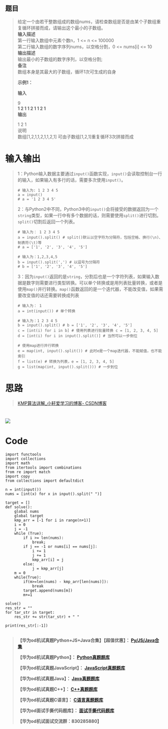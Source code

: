 ## 题目

> 给定一个由若干整数组成的数组nums，请检查数组是否是由某个子数组重复循环拼接而成，请输出这个最小的子数组。  
>  **输入描述**  
>  第一行输入数组中元素个数n，1 <= n <= 100000  
>  第二行输入数组的数字序列nums，以空格分割，0 <= nums[i] <= 10  
>  **输出描述**  
>  输出最小的子数组的数字序列，以空格分割;  
>  **备注**  
>  数组本身是其最大的子数组，循环1次可生成的自身
>
> **示例1：**
>
> **输入**
>
> 9  
>  **1 2 1 1 2 1 1 2 1  
>  输出**
>
> 1 2 1  
>  说明  
>  数组[1,2,1,1,2,1,1,2,1] 可由子数组[1,2,1]重复循环3次拼接而成

#  输入输出

>
> 1：Python输入数据主要通过`input()`函数实现，`input()`会读取控制台一行的输入，如果输入有多行的话，需要多次使用`input()`。
>  
>  
>     # 输入为: 1 2 3 4 5
>     a = input()
>     # a = '1 2 3 4 5'
>
>
> 2：与Python2中不同，Python3中的`input()`会将接受的数据返回为一个`string`类型，如果一行中有多个数据的话，则需要使用`split()`进行切割。`split()`切割后返回一个列表。
>  
>  
>     # 输入为： 1 2 3 4 5
>     a = input().split() # split()默认以空字符为分隔符，包括空格、换行(\n)、制表符(\t)等
>     # a = ['1', '2', '3', '4', '5']
>  
>     # 输入为：1,2,3,4,5
>     b = input().split(',') # 以逗号为分隔符
>     # b = ['1', '2', '3', '4', '5']
>
>
> 3：因为`input()`返回的是`string`，分割后也是一个字符列表，如果输入数据是数字则需要进行类型转换。可以单个转换或是用列表批量转换，或者是使用`map()`并行转换。`map()`函数返回的是一个迭代器，不能改变值，如果需要改变值的话还需要转换成列表
>  
>  
>     # 输入为： 1
>     a = int(input()) # 单个转换
>  
>     # 输入为：1 2 3 4 5
>     b = input().split() # b = ['1', '2', '3', '4', '5']
>     c = [int(i) for i in b] # 使用列表进行批量转换 c = [1, 2, 3, 4, 5]
>     d = [int(i) for i in input().split()] # 当然可以一步倒位
>  
>     # 使用map进行并行转换
>     e = map(int, input().split()) # 此时e是一个map迭代器，不能赋值，也不能索引
>     f = list(e) # 转换为列表，e = [1, 2, 3, 4, 5]
>     g = list(map(int, input().split())) # 一步到位

# 思路

> [KMP算法详解_小轩爱学习的博客-
> CSDN博客](https://blog.csdn.net/weixin_45746505/article/details/127676153
> "KMP算法详解_小轩爱学习的博客-CSDN博客")

# ![](https://img-blog.csdnimg.cn/42eca8c5691144f2a9511821b795bf3e.jpeg)

# Code

    
    
    import functools
    import collections
    import math
    from itertools import combinations
    from re import match
    import copy 
    from collections import defaultdict
     
    n = int(input())
    nums = [int(x) for x in input().split(" ")]
    
    target = []
    def solve():
        global nums
        global target
        kmp_arr = [-1 for i in range(n+1)]
        i = 0
        j = -1
        while (True):
            if i >= len(nums):
                break;
            if j == -1 or nums[i] == nums[j]:
                i += 1
                j += 1
                kmp_arr[i] = j
            else:
                j = kmp_arr[j]
        m = 0
        while(True):
            if(m>=len(nums) - kmp_arr[len(nums)]):
                break
            target.append(nums[m])
            m+=1
    
    solve()
    res_str = ""
    for tar_str in target:
        res_str += str(tar_str) + " "
    
    print(res_str[:-1])
        
    
    
    
    

##

> **【华为od机试真题Python+JS+Java合集】【超值优惠】：
> **[Py/JS/Java合集](https://blog.csdn.net/misayaaaaa/category_12258991.html
> "Py/JS/Java合集")****
>
> **【华为od机试真题Python】：
> **[Python真题题库](https://blog.csdn.net/misayaaaaa/category_12111005.html
> "Python真题题库")****
>
> **【华为od机试真题JavaScript】：
> **[JavaScript真题题库](https://blog.csdn.net/misayaaaaa/category_12199270.html
> "JavaScript真题题库")****
>
> **【华为od机试真题Java】：
> **[Java真题题库](https://blog.csdn.net/misayaaaaa/category_12111006.html
> "Java真题题库")****
>
> **【华为od机试真题C++】：
> **[C++真题题库](https://blog.csdn.net/misayaaaaa/category_12036814.html
> "C++真题题库")****
>
> **【华为od机试真题C语言】：
> **[C语言真题题库](https://blog.csdn.net/misayaaaaa/category_12217917.html
> "C语言真题题库")****
>
> **【华为od面试手撕代码题库】：
> **[面试手撕代码题库](https://renjie.blog.csdn.net/article/details/130419388
> "面试手撕代码题库")****
>
> **【华为od机试面试交流群：830285880】**

